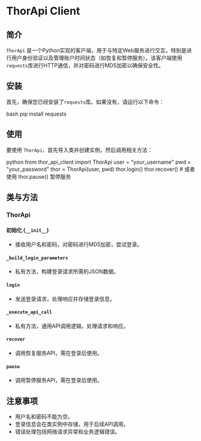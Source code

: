 # ThorApi Client

## 简介

`ThorApi` 是一个Python实现的客户端，用于与特定Web服务进行交互，特别是进行用户身份验证以及管理账户时间状态（如恢复和暂停服务）。该客户端使用`requests`库进行HTTP通信，并对密码进行MD5加密以确保安全性。

## 安装

首先，确保您已经安装了`requests`库。如果没有，请运行以下命令：

bash 
pip install requests

## 使用

要使用 `ThorApi`，首先导入类并创建实例，然后调用相关方法：

python 
from thor_api_client import ThorApi
user = "your_username" pwd = "your_password"
thor = ThorApi(user, pwd) thor.login() thor.recover() # 或者使用 thor.pause() 暂停服务

## 类与方法

### ThorApi

#### 初始化 (`__init__`)

- 接收用户名和密码，对密码进行MD5加密，尝试登录。

#### `_build_login_parameters`

- 私有方法，构建登录请求所需的JSON数据。

#### `login`

- 发送登录请求，处理响应并存储登录信息。

#### `_execute_api_call`

- 私有方法，通用API调用逻辑，处理请求和响应。

#### `recover`

- 调用恢复服务API，需在登录后使用。

#### `pause`

- 调用暂停服务API，需在登录后使用。

## 注意事项

- 用户名和密码不能为空。
- 登录信息会在类实例中存储，用于后续API调用。
- 错误处理包括网络请求异常和业务逻辑错误。








